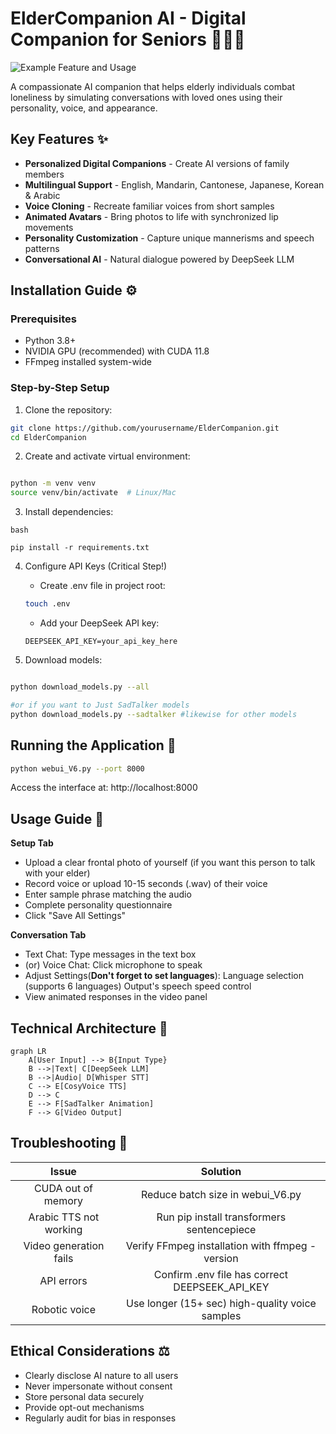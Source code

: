 # ElderCompanion AI - Digital Companion for Seniors 👵👴💬

![Example Feature and Usage]()

A compassionate AI companion that helps elderly individuals combat loneliness by simulating conversations with loved ones using their personality, voice, and appearance.

## Key Features ✨
- **Personalized Digital Companions** - Create AI versions of family members
- **Multilingual Support** - English, Mandarin, Cantonese, Japanese, Korean & Arabic
- **Voice Cloning** - Recreate familiar voices from short samples
- **Animated Avatars** - Bring photos to life with synchronized lip movements
- **Personality Customization** - Capture unique mannerisms and speech patterns
- **Conversational AI** - Natural dialogue powered by DeepSeek LLM

## Installation Guide ⚙️

### Prerequisites
- Python 3.8+
- NVIDIA GPU (recommended) with CUDA 11.8
- FFmpeg installed system-wide

### Step-by-Step Setup
1. Clone the repository:
```bash
git clone https://github.com/yourusername/ElderCompanion.git
cd ElderCompanion

```
2. Create and activate virtual environment:

```bash

python -m venv venv
source venv/bin/activate  # Linux/Mac
```

3. Install dependencies:
```
bash

pip install -r requirements.txt
```
4. Configure API Keys (Critical Step!)
    - Create .env file in project root:
    ```bash
    touch .env
    ```
    - Add your DeepSeek API key:
    ```env
    DEEPSEEK_API_KEY=your_api_key_here
    ```
    
5. Download models:

```bash

python download_models.py --all

#or if you want to Just SadTalker models
python download_models.py --sadtalker #likewise for other models

```

## Running the Application 🚀
```bash
python webui_V6.py --port 8000
```

Access the interface at: http://localhost:8000

## Usage Guide 📖
**Setup Tab** 
- Upload a clear frontal photo of yourself (if you want this person to talk with your elder)
- Record voice or upload 10-15 seconds (.wav) of their voice
- Enter sample phrase matching the audio
- Complete personality questionnaire
- Click "Save All Settings"

**Conversation Tab**
- Text Chat: Type messages in the text box
- (or) Voice Chat: Click microphone to speak
- Adjust Settings(**Don't forget to set languages**):
    Language selection (supports 6 languages)
    Output's speech speed control
- View animated responses in the video panel
## Technical Architecture 🧠
```mermaid
graph LR
    A[User Input] --> B{Input Type}
    B -->|Text| C[DeepSeek LLM]
    B -->|Audio| D[Whisper STT]
    C --> E[CosyVoice TTS]
    D --> C
    E --> F[SadTalker Animation]
    F --> G[Video Output]
```

## Troubleshooting 🔧
|                                               Issue                                               |                     Solution                    |
|:-------------------------------------------------------------------------------------------------:|:-----------------------------------------------:|
| CUDA out of memory                                                                                | Reduce batch size in webui_V6.py                |                      
| Arabic TTS not working                                                                            | Run pip install transformers sentencepiece      |                        
| Video generation fails                                                                            | Verify FFmpeg installation with ffmpeg -version |                       
| API errors                                                                                        | Confirm .env file has correct DEEPSEEK_API_KEY  |                       
| Robotic voice                                                                                     | Use longer (15+ sec) high-quality voice samples |     

## Ethical Considerations ⚖️
  - Clearly disclose AI nature to all users
  - Never impersonate without consent
  - Store personal data securely
  - Provide opt-out mechanisms
  - Regularly audit for bias in responses
